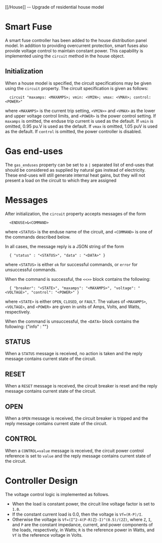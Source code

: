 [[/House]] -- Upgrade of residential house model

# Smart Fuse

A smart fuse controller has been added to the house distribution panel model.  In addition to providing overcurrent protection, smart fuses also provide voltage control to maintain constant power.  This capability is implemented using the `circuit` method in the house object.

## Initialization

When a house model is specified, the circuit specifications may be given using the <code>circuit</code> property.  The circuit specification is given as follows:
~~~
  circuit "maxamps: <MAXAMPS>; vmin: <VMIN>; vmax: <VMAX>; control: <POWER>"
~~~
where `<MAXAMPS>` is the current trip setting, `<VMIN>>` and `<VMAX>` as the lower and upper voltage control limits, and `<POWER>` is the power control setting.  If `maxamps` is omitted, the enduse trip current is used as the default.  If `vmin` is omitted, 0.95 pu.V is used as the default.  If `vmax` is omitted, 1.05 puV is used as the default. If `control` is omitted, the power controller is disabled.

# Gas end-uses

The `gas_enduses` property can be set to a `|` separated list of end-uses that should be considered as supplied by natural gas instead of electricity.  These end-uses will still generate internal heat gains, but they will not present a load on the circuit to which they are assigned

# Messages

After initialization, the `circuit` property accepts messages of the form
~~~
  <ENDUSE>&<COMMAND>
~~~
where `<STATUS>` is the enduse name of the circuit, and `<COMMAND>` is one of the commands described below.  

In all cases, the message reply is a JSON string of the form
~~~
  { "status" : "<STATUS>", "data" : "<DATA>" }
~~~
where `<STATUS>` is either `ok` for successful commands, or `error` for unsuccessful commands.

When the command is successful, the <code><<<DATA>>></code> block contains the following:
~~~
  { "breaker": "<STATE>", "maxamps": "<MAXAMPS>", "voltage": "<VOLTAGE>", "control": "<POWER>" }
~~~
where `<STATE>` is either `OPEN`, `CLOSED`, or `FAULT`.  The values of `<MAXAMPS>`, `<VOLTAGE>`, and `<POWER>` are given in units of Amps, Volts, and Watts, respectively.

When the command is unsuccessful, the `<DATA>` block contains the following:
  {"info" : "<INFO>"}

## STATUS

When a `STATUS` message is received, no action is taken and the reply message contains current state of the circuit.

## RESET

When a `RESET` message is received, the circuit breaker is reset and the reply message contains current state of the circuit.

## OPEN

When a `OPEN` message is received, the circuit breaker is tripped and the reply message contains current state of the circuit.

## CONTROL

When a `CONTROL=value` message is received, the circuit power control reference is set to `value` and the reply message contains current state of the circuit.

# Controller Design

The voltage control logic is implemented as follows.  
* When the load is constant power, the circuit line voltage factor is set to `1.0`.  
* If the constant current load is 0.0, then the voltage is `Vf=(R-P)/I`.
* Otherwise the voltage is `Vf=(I^2-4(P-R)Z}-I)^(0.5)/(2Z)`, where `Z`, `I`, and `P` are the constant impedance, current, and power components of the loads, respectively, in Watts; `R` is the reference power in Watts, and `Vf` is the reference voltage in Volts.

